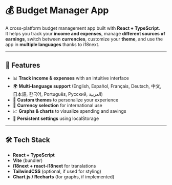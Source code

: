 # 💰 Budget Manager App

A cross-platform budget management app built with **React + TypeScript**.  
It helps you track your **income and expenses**, manage **different sources of earnings**, switch between **currencies**, customize your **theme**, and use the app in **multiple languages** thanks to i18next.

---

## 🚀 Features
- 📊 **Track income & expenses** with an intuitive interface
- 🌍 **Multi-language support** (English, Español, Français, Deutsch, 中文, 日本語, 한국어, Português, Русский, العربية)
- 🎨 **Custom themes** to personalize your experience
- 💱 **Currency selection** for international use
- 📈 **Graphs & charts** to visualize spending and savings
- 💾 **Persistent settings** using localStorage

---

## 🛠️ Tech Stack
- **React + TypeScript**
- **Vite** (bundler)
- **i18next + react-i18next** for translations
- **TailwindCSS** (optional, if used for styling)
- **Chart.js / Recharts** (for graphs, if implemented)
